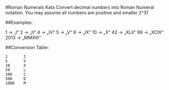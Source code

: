 #Roman Numerals Kata
Convert decimal numbers into Roman Numeral notation. You may assume all numbers are positive and smaller 2^31


##Examples:

1 -> „I“
2 -> „II“
4 -> „IV“
5 -> „V“
9 -> „IX“
10 -> „X“
42 -> „XLII“
99 -> „XCIX“
2013 -> „MMXIII“

##Conversion Table:
```
1       I
5       V
10      X
50      L
100     C
500     D
1000    M
```